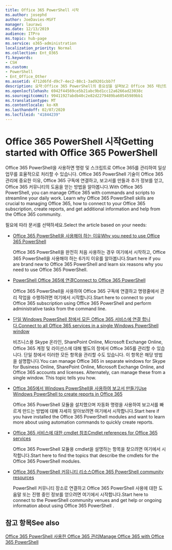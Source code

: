 ```yaml
---
title: Office 365 PowerShell 시작
ms.author: josephd
author: JoeDavies-MSFT
manager: laurawi
ms.date: 12/13/2019
audience: ITPro
ms.topic: hub-page
ms.service: o365-administration
localization_priority: Normal
ms.collection: Ent_O365
f1.keywords:
- CSH
ms.custom:
- PowerShell
- Ent_Office_Other
ms.assetid: 4712d6fd-d9c7-4ec2-88c1-3ad9201cbb7f
description: 요약:Office 365 PowerShell의 중요성을 살펴보고 Office 365 테넌트에 연결하여 도움말을 확인하세요.
ms.openlocfilehash: 6942f44569ce5b21abc9bd1cc12a6266ad23038c
ms.sourcegitcommit: 99411927abdb40c2e82d2279489ba60545989bb1
ms.translationtype: MT
ms.contentlocale: ko-KR
ms.lasthandoff: 02/07/2020
ms.locfileid: "41844239"
---
```

# <a name="getting-started-with-office-365-powershell"></a><span data-ttu-id="e16a6-103">Office 365 PowerShell 시작</span><span class="sxs-lookup"><span data-stu-id="e16a6-103">Getting started with Office 365 PowerShell</span></span>

<span data-ttu-id="e16a6-p101">Office 365 PowerShell을 사용하면 명령 및 스크립트로 Office 365를 관리하여 일상 업무를 효율적으로 처리할 수 있습니다. Office 365 PowerShell 기술이 Office 365 관리에 중요한 이유, Office 365 구독에 연결하고, 보고서를 만들과 추가 정보를 얻고, Office 365 커뮤니티의 도움을 얻는 방법을 알아봅니다.</span><span class="sxs-lookup"><span data-stu-id="e16a6-p101">With Office 365 PowerShell, you can manage Office 365 with commands and scripts to streamline your daily work. Learn why Office 365 PowerShell skills are crucial to managing Office 365, how to connect to your Office 365 subscription, create reports, and get additional information and help from the Office 365 community.</span></span>
  
<span data-ttu-id="e16a6-106">필요에 따라 문서를 선택하세요.</span><span class="sxs-lookup"><span data-stu-id="e16a6-106">Select the article based on your needs:</span></span>
  
- [<span data-ttu-id="e16a6-107">Office 365 PowerShell을 사용해야 하는 이유</span><span class="sxs-lookup"><span data-stu-id="e16a6-107">Why you need to use Office 365 PowerShell</span></span>](why-you-need-to-use-office-365-powershell.md)
    
    <span data-ttu-id="e16a6-108">Office 365 PowerShell을 완전히 처음 사용하는 경우 여기에서 시작하고, Office 365 PowerShell을 사용해야 하는 6가지 이유를 알아봅니다.</span><span class="sxs-lookup"><span data-stu-id="e16a6-108">Start here if you are brand new to Office 365 PowerShell and learn six reasons why you need to use Office 365 PowerShell.</span></span> 
    
- [<span data-ttu-id="e16a6-109">PowerShell Office 365에 연결</span><span class="sxs-lookup"><span data-stu-id="e16a6-109">Connect to Office 365 PowerShell</span></span>](connect-to-office-365-powershell.md)
    
    <span data-ttu-id="e16a6-110">Office 365 PowerShell을 사용하여 Office 365 구독에 연결하고 명령줄에서 관리 작업을 수행하려면 여기에서 시작합니다.</span><span class="sxs-lookup"><span data-stu-id="e16a6-110">Start here to connect to your Office 365 subscription using Office 365 PowerShell and perform administrative tasks from the command line.</span></span>
    
- [<span data-ttu-id="e16a6-111">단일 Windows PowerShell 창에서 모든 Office 365 서비스에 연결 합니다.</span><span class="sxs-lookup"><span data-stu-id="e16a6-111">Connect to all Office 365 services in a single Windows PowerShell window</span></span>](connect-to-all-office-365-services-in-a-single-windows-powershell-window.md)
    
    <span data-ttu-id="e16a6-p102">비즈니스용 Skype 온라인, SharePoint Online, Microsoft Exchange Online, Office 365 계정 및 라이선스에 대해 별도의 창에서 Office 365를 관리할 수 있습니다. 단일 창에서 이러한 모든 항목을 관리할 수도 있습니다. 이 항목은 해당 방법을 설명합니다.</span><span class="sxs-lookup"><span data-stu-id="e16a6-p102">You can manage Office 365 in separate windows for Skype for Business Online, SharePoint Online, Microsoft Exchange Online, and Office 365 accounts and licenses. Alternately, can manage these from a single window. This topic tells you how.</span></span>
    
- [<span data-ttu-id="e16a6-115">Office 365에서 Windows PowerShell을 사용하여 보고서 만들기</span><span class="sxs-lookup"><span data-stu-id="e16a6-115">Use Windows PowerShell to create reports in Office 365</span></span>](use-windows-powershell-to-create-reports-in-office-365.md)
    
    <span data-ttu-id="e16a6-116">Office 365 PowerShell 모듈을 설치했으며 자동화 명령을 사용하여 보고서를 빠르게 만드는 방법에 대해 자세히 알아보려면 여기에서 시작합니다.</span><span class="sxs-lookup"><span data-stu-id="e16a6-116">Start here if you have installed the Office 365 PowerShell modules and want to learn more about using automation commands to quickly create reports.</span></span> 
    
- [<span data-ttu-id="e16a6-117">Office 365 서비스에 대한 cmdlet 참조</span><span class="sxs-lookup"><span data-stu-id="e16a6-117">Cmdlet references for Office 365 services</span></span>](cmdlet-references-for-office-365-services.md)
    
    <span data-ttu-id="e16a6-118">Office 365 PowerShell 모듈용 cmdlet을 설명하는 항목을 찾으려면 여기에서 시작합니다.</span><span class="sxs-lookup"><span data-stu-id="e16a6-118">Start here to find the topics that describe the cmdlets for the Office 365 PowerShell modules.</span></span>
    
- [<span data-ttu-id="e16a6-119">Office 365 PowerShell 커뮤니티 리소스</span><span class="sxs-lookup"><span data-stu-id="e16a6-119">Office 365 PowerShell community resources</span></span>](office-365-powershell-community-resources.md)
    
    <span data-ttu-id="e16a6-120">PowerShell 커뮤니티 장소로 연결하고 Office 365 PowerShell 사용에 대한 도움말 또는 진행 중인 정보를 얻으려면 여기에서 시작합니다.</span><span class="sxs-lookup"><span data-stu-id="e16a6-120">Start here to connect to the PowerShell community venues and get help or ongoing information about using Office 365 PowerShell .</span></span>
    
## <a name="see-also"></a><span data-ttu-id="e16a6-121">참고 항목</span><span class="sxs-lookup"><span data-stu-id="e16a6-121">See also</span></span>

[<span data-ttu-id="e16a6-122">Office 365 PowerShell 사용한 Office 365 관리</span><span class="sxs-lookup"><span data-stu-id="e16a6-122">Manage Office 365 with Office 365 PowerShell</span></span>](manage-office-365-with-office-365-powershell.md)

